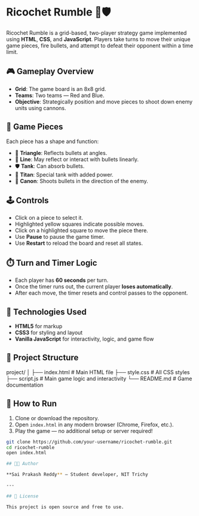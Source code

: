 # Ricochet Rumble 🔫🛡️

Ricochet Rumble is a grid-based, two-player strategy game implemented using **HTML**, **CSS**, and **JavaScript**. Players take turns to move their unique game pieces, fire bullets, and attempt to defeat their opponent within a time limit.

## 🎮 Gameplay Overview

- **Grid**: The game board is an 8x8 grid.
- **Teams**: Two teams — Red and Blue.
- **Objective**: Strategically position and move pieces to shoot down enemy units using cannons.

## 🧩 Game Pieces

Each piece has a shape and function:
- 🔺 **Triangle**: Reflects bullets at angles.
- 🔷 **Line**: May reflect or interact with bullets linearly.
- 🛡️ **Tank**: Can absorb bullets.
- 🧱 **Titan**: Special tank with added power.
- 🧨 **Canon**: Shoots bullets in the direction of the enemy.

## 🕹️ Controls

- Click on a piece to select it.
- Highlighted yellow squares indicate possible moves.
- Click on a highlighted square to move the piece there.
- Use **Pause** to pause the game timer.
- Use **Restart** to reload the board and reset all states.

## ⏱️ Turn and Timer Logic

- Each player has **60 seconds** per turn.
- Once the timer runs out, the current player **loses automatically**.
- After each move, the timer resets and control passes to the opponent.

## 🧠 Technologies Used

- **HTML5** for markup
- **CSS3** for styling and layout
- **Vanilla JavaScript** for interactivity, logic, and game flow

## 📁 Project Structure
project/
│
├── index.html # Main HTML file
├── style.css # All CSS styles
├── script.js # Main game logic and interactivity
└── README.md # Game documentation

## 🚀 How to Run

1. Clone or download the repository.
2. Open `index.html` in any modern browser (Chrome, Firefox, etc.).
3. Play the game — no additional setup or server required!

```bash
git clone https://github.com/your-username/ricochet-rumble.git
cd ricochet-rumble
open index.html

## 👨‍💻 Author

**Sai Prakash Reddy** – Student developer, NIT Trichy

---

## 📝 License

This project is open source and free to use.
